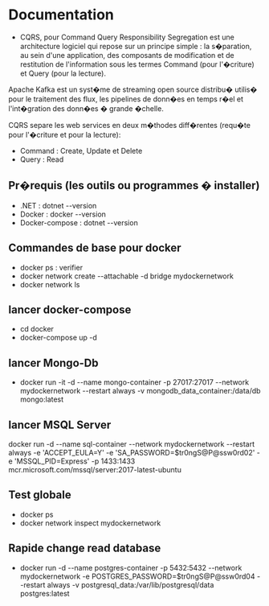 # Documentation

- CQRS, pour Command Query Responsibility Segregation est une architecture logiciel qui repose sur un principe simple : la s�paration, au sein d'une application, des composants de modification et de restitution de l'information sous les termes Command (pour l'�criture) et Query (pour la lecture).

Apache Kafka est un syst�me de streaming open source distribu� utilis� pour le traitement des flux, les pipelines de donn�es en temps r�el et l'int�gration des donn�es � grande �chelle.

CQRS separe les web services en deux m�thodes diff�rentes (requ�te pour l'�criture et pour la lecture):

- Command : Create, Update et Delete
- Query : Read

## Pr�requis (les outils ou programmes � installer)

- .NET : dotnet --version
- Docker : docker --version
- Docker-compose : dotnet --version

## Commandes de base pour docker

- docker ps : verifier
- docker network create --attachable -d bridge mydockernetwork
- docker network ls

## lancer docker-compose

- cd docker
- docker-compose up -d

## lancer Mongo-Db

- docker run -it -d --name mongo-container -p 27017:27017 --network mydockernetwork --restart always -v mongodb_data_container:/data/db mongo:latest

## lancer MSQL Server

docker run -d --name sql-container --network mydockernetwork --restart always -e 'ACCEPT_EULA=Y' -e 'SA_PASSWORD=$tr0ngS@P@ssw0rd02' -e 'MSSQL_PID=Express' -p 1433:1433 mcr.microsoft.com/mssql/server:2017-latest-ubuntu

## Test globale

- docker ps
- docker network inspect mydockernetwork

## Rapide change read database

- docker run -d --name postgres-container -p 5432:5432 --network mydockernetwork -e POSTGRES_PASSWORD=$tr0ngS@P@ssw0rd04 --restart always -v postgresql_data:/var/lib/postgresql/data postgres:latest

